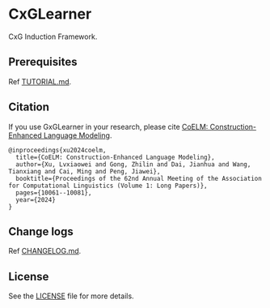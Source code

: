 # CxGLearner
CxG Induction Framework.

## Prerequisites
Ref [TUTORIAL.md](https://github.com/CxGrammar/CxGLearner/blob/main/TUTORIAL.md).

## Citation
If you use GxGLearner in your research, please cite [CoELM: Construction-Enhanced Language Modeling](https://aclanthology.org/2024.acl-long.542/).

```
@inproceedings{xu2024coelm,
  title={CoELM: Construction-Enhanced Language Modeling},
  author={Xu, Lvxiaowei and Gong, Zhilin and Dai, Jianhua and Wang, Tianxiang and Cai, Ming and Peng, Jiawei},
  booktitle={Proceedings of the 62nd Annual Meeting of the Association for Computational Linguistics (Volume 1: Long Papers)},
  pages={10061--10081},
  year={2024}
}
```

## Change logs
Ref [CHANGELOG.md](https://github.com/CxGrammar/CxGLearner/blob/main/CHANGELOG.md).

## License
See the [LICENSE](https://github.com/CxGrammar/CxGLearner/blob/main/LICENSE) file for more details.